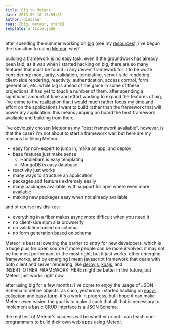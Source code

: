 ```yaml
---
title: Big to Meteor
date: 2013-09-18 13:59:31
author: dinosaur
tags: [big, meteor, stack]
template: article.jade
---
```

after spending the summer working on [big](https://github.com/bigcompany/big) (see my [resources](https://github.com/ahdinosaur/resources)), i've begun the transition to using [Meteor](http://meteor.com). why?
<span class="more"></span>

building a framework is no easy task. even if the groundwork has already been laid, as it was when i started hacking on big, there are so many features that must be found in any decent framework for it to be worth considering: modularity, validation, templating, server-side rendering, client-side rendering, reactivity, authentication, access control, form generation, etc. while big is ahead of the game in some of these projections, it has yet to touch a number of them. after spending a significant amount of time and effort working to expand the features of big, i've come to the realization that i would much rather focus my time and effort on the applications i want to build rather than the framework that will power my application. this means jumping on board the best framework available and building from there.

i've obviously chosen Meteor as my "best framework available". however, is that the case? i'm not about to start a framework war, but here are my reasons for liking Meteor:

- easy for non-expert to jump in, make an app, and deploy
- base features just make sense
  - Handlebars is easy templating
  - MongoDB is easy database
- reactivity just works
- many ways to structure an application
- packages add features extremely easily
- many packages available, with support for npm where even more available
- making new packages easy when not already available

and of course my dislikes:

- everything in a fiber makes async more difficult when you need it
- no client-side npm a la browserify
- no validation based on schema
- no form generation based on schema

Meteor is best at lowering the barrier to entry for new developers, which is a huge plus for open source if more people can be more involved. it may not be the most performant or the most right, but it just works. other emerging frameworks, and by emerging i mean javascript framework that deals with both client and server rendering, like [derbyjs](http://derbyjs.com/), [koajs](https://github.com/koajs/koa), and INSERT_OTHER_FRAMEWORK_HERE might be better in the future, but Meteor just works right now.

after using big for a few months: i've come to enjoy the usage of JSON Schema to define objects. as such, yesterday i started hacking on [easy-collection](http://atmosphere.meteor.com/package/easy-collection) and [easy-form](http://atmosphere.meteor.com/package/easy-form). it's a work in progress, but i hope it can make Meteor even easier. the goal is to make it such that all that is necessary to implement a basic [CRUD](http://http://en.wikipedia.org/wiki/Create,_read,_update_and_delete) interface is a JSON Schema.

the real test of Meteor's success will be whether or not i can teach non-programmers to build their own web apps using Meteor.
